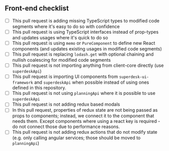 ## Front-end checklist

<!--- Go over all the following points, and put an `x` in all the boxes that apply. -->
- [ ] This pull request is adding missing TypeScript types to modified code segments where it's easy to do so with confidence
- [ ] This pull request is using TypeScript interfaces instead of prop-types and updates usages where it's quick to do so
- [ ] This pull request is using `memo` or `PureComponent` to define new React components (and updates existing usages in modified code segments)
- [ ] This pull request is replacing `lodash.get` with optional chaining and nullish coalescing for modified code segments
- [ ] This pull request is not importing anything from client-core directly (use `superdeskApi`)
- [ ] This pull request is importing UI components from `superdesk-ui-framework` and `superdeskApi` when possible instead of using ones defined in this repository.
- [ ] This pull request is not using `planningApi` where it is possible to use `superdeskApi`
- [ ] This pull request is not adding redux based modals
- [ ] In this pull request, properties of redux state are not being passed as props to components; instead, we connect it to the component that needs them. Except components where using a react key is required - do not connect those due to performance reasons.
- [ ] This pull request is not adding redux actions that do not modify state (e.g. only calling angular services; those should be moved to `planningApi`)
